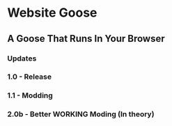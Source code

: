 # Website Goose
## A Goose That Runs In Your Browser

### Updates

### 1.0 - Release
### 1.1 - Modding
### 2.0b - Better WORKING Moding (In theory)
